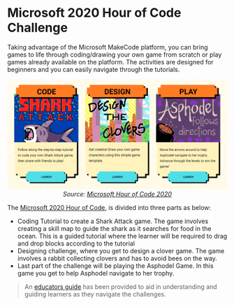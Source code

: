 # Microsoft 2020 Hour of Code Challenge

Taking advantage of the Microsoft MakeCode platform, you can bring games to life through coding/drawing your own game from scratch or play games already available on the platform. The activities are designed for beginners and you can easily navigate through the tutorials.

<p align="center"> <img alt="Hour of Code 2020" src="../../assets/HOC-2020.png" width="600px" /><br><em>Source: <a href="https://arcade.makecode.com/hour-of-code-2020">Microsoft Hour of Code 2020</a></em></p>

The [Microsoft 2020 Hour of Code](https://arcade.makecode.com/hour-of-code-2020), is divided into three parts as below:
* Coding Tutorial to create a Shark Attack game. The game involves creating a skill map to guide the shark as it searches for food in the ocean. This is a guided tutorial where the learner will be required to drag and drop blocks according to the tutorial
* Designing challenge, where you get to design a clover game. The game involves a rabbit collecting clovers and has to avoid bees on the way. 
* Last part of the challenge will be playing the Asphodel Game. In this game you get to help Asphodel navigate to her trophy.

> An [educators guide](https://arcade.makecode.com/hour-of-code/educators-2020) has been provided to aid in understanding and guiding learners as they navigate the challenges.